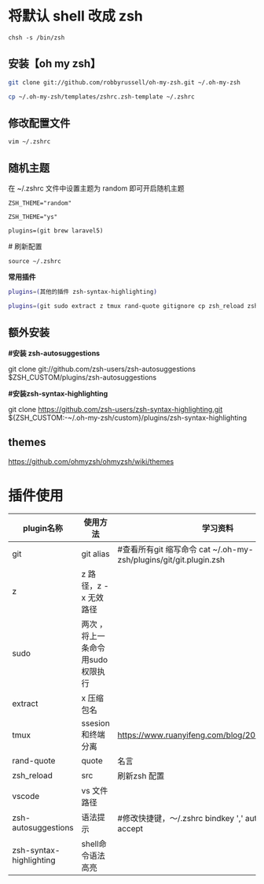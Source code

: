 # **将默认 shell 改成 zsh**

`chsh -s /bin/zsh`

## **安装【oh my zsh】**

```sh
git clone git://github.com/robbyrussell/oh-my-zsh.git ~/.oh-my-zsh

cp ~/.oh-my-zsh/templates/zshrc.zsh-template ~/.zshrc
```



## **修改配置文件**

`vim ~/.zshrc`

## 随机主题

在 ~/.zshrc 文件中设置主题为 random 即可开启随机主题

`ZSH_THEME="random"`

`ZSH_THEME="ys"`

`plugins=(git brew laravel5)`

\# 刷新配置

`source ~/.zshrc`



**常用插件**

```sh
plugins=(其他的插件 zsh-syntax-highlighting)

plugins=(git sudo extract z tmux rand-quote gitignore cp zsh_reload zsh-autosuggestions vscode zsh-syntax-highlighting)
```



## 额外安装

**#安装 zsh-autosuggestions**

git clone git://github.com/zsh-users/zsh-autosuggestions $ZSH_CUSTOM/plugins/zsh-autosuggestions



**#安装zsh-syntax-highlighting**

git clone https://github.com/zsh-users/zsh-syntax-highlighting.git ${ZSH_CUSTOM:-~/.oh-my-zsh/custom}/plugins/zsh-syntax-highlighting

## **themes**

https://github.com/ohmyzsh/ohmyzsh/wiki/themes



# 插件使用

| plugin名称              | 使用方法                               | 学习资料                                                     |
| ----------------------- | -------------------------------------- | ------------------------------------------------------------ |
| git                     | git alias                              | #查看所有git 缩写命令 cat ~/.oh-my-zsh/plugins/git/git.plugin.zsh |
| z                       | z 路径，z -x 无效路径                  |                                                              |
| sudo                    | 两次<esc> ，将上一条命令用sudo权限执行 |                                                              |
| extract                 | x 压缩包名                             |                                                              |
| tmux                    | ssesion和终端分离                      | https://www.ruanyifeng.com/blog/2019/10/tmux.html            |
| rand-quote              | quote                                  | 名言                                                         |
| zsh_reload              | src                                    | 刷新zsh 配置                                                 |
| vscode                  | vs 文件路径                            |                                                              |
| zsh-autosuggestions     | 语法提示                               | #修改快捷键，～/.zshrc bindkey ',' autosuggest-accept        |
| zsh-syntax-highlighting | shell命令语法高亮                      |                                                              |